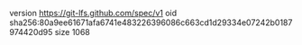 version https://git-lfs.github.com/spec/v1
oid sha256:80a9ee61671afa6741e483226396086c663cd1d29334e07242b0187974420d95
size 1068
